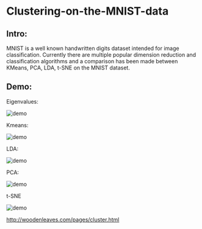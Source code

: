 # Clustering-on-the-MNIST-data

## Intro:
MNIST is a well known handwritten digits dataset intended for image classification. Currently there are multiple popular dimension reduction and classification algorithms and a comparison has been made between KMeans, PCA, LDA, t-SNE on the MNIST dataset.

## Demo:

Eigenvalues:

![demo](https://github.com/woodenleaves/Clustering-on-the-MNIST-data/raw/master/cluster_classification.png)

Kmeans:

![demo](https://github.com/woodenleaves/Clustering-on-the-MNIST-data/raw/master/kmeans.png)

LDA:

![demo](https://github.com/woodenleaves/Clustering-on-the-MNIST-data/raw/master/lda.png)

PCA:

![demo](https://github.com/woodenleaves/Clustering-on-the-MNIST-data/raw/master/pca.png)

t-SNE

![demo](https://github.com/woodenleaves/Clustering-on-the-MNIST-data/raw/master/tsne.png)


http://woodenleaves.com/pages/cluster.html
